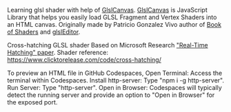 Learning glsl shader with help of [GlslCanvas](https://github.com/patriciogonzalezvivo/glslCanvas).
[GlslCanvas](https://github.com/patriciogonzalezvivo/glslCanvas) is JavaScript Library that helps you easily load GLSL Fragment and Vertex Shaders into an HTML canvas. Originally made by Patricio Gonzalez Vivo author of [Book of Shaders](http://thebookofshaders.com) and [glslEditor](http://editor.thebookofshaders.com).


Cross-hatching GLSL shader Based on Microsoft Research ["Real-Time Hatching" paper](https://hhoppe.com/hatching.pdf?from=https://research.microsoft.com/en-us/um/people/hoppe/hatching.pdf&type=path). Shader reference:
https://www.clicktorelease.com/code/cross-hatching/


To preview an HTML file in GitHub Codespaces,
Open Terminal: Access the terminal within Codespaces.
Install http-server: Type "npm i -g http-server".
Run Server: Type "http-server".
Open in Browser: Codespaces will typically detect the running server and provide an option to "Open in Browser" for the exposed port.
